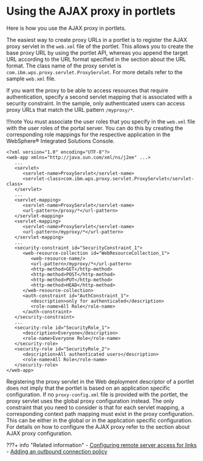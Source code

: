 # Using the AJAX proxy in portlets

Here is how you use the AJAX proxy in portlets.

The easiest way to create proxy URLs in a portlet is to register the AJAX proxy servlet in the `web.xml` file of the portlet. This allows you to create the base proxy URL by using the portlet API, whereas you append the target URL according to the URL format specified in the section about the URL format. The class name of the proxy servlet is `com.ibm.wps.proxy.servlet.ProxyServlet`. For more details refer to the sample `web.xml` file.

If you want the proxy to be able to access resources that require authentication, specify a second servlet mapping that is associated with a security constraint. In the sample, only authenticated users can access proxy URLs that match the URL pattern `/myproxy/*`.

!!!note
      You must associate the user roles that you specify in the `web.xml` file with the user roles of the portal server. You can do this by creating the corresponding role mappings for the respective application in the WebSphere® Integrated Solutions Console.

```
<?xml version="1.0" encoding="UTF-8"?>
<web-app xmlns="http://java.sun.com/xml/ns/j2ee" ...>
   ...
   <servlet>
      <servlet-name>ProxyServlet</servlet-name>
      <servlet-class>com.ibm.wps.proxy.servlet.ProxyServlet</servlet-class>
   </servlet>
   ...
   <servlet-mapping>
      <servlet-name>ProxyServlet</servlet-name>
      <url-pattern>/proxy/*</url-pattern>
   </servlet-mapping>
   <servlet-mapping>
      <servlet-name>ProxyServlet</servlet-name>
      <url-pattern>/myproxy/*</url-pattern>
   </servlet-mapping>
   ...
   <security-constraint id="SecurityConstraint_1">
      <web-resource-collection id="WebResourceCollection_1">
         <web-resource-name/>
         <url-pattern>/myproxy/*</url-pattern>
         <http-method>GET</http-method>
         <http-method>POST</http-method>
         <http-method>PUT</http-method>
         <http-method>HEAD</http-method>
      </web-resource-collection>
      <auth-constraint id="AuthConstraint_1">
         <description>only for authenticated</description>
         <role-name>All Role</role-name>
      </auth-constraint>
   </security-constraint>
   ...
   <security-role id="SecurityRole_1">
      <description>Everyone</description>
      <role-name>Everyone Role</role-name>
   </security-role>
   <security-role id="SecurityRole_2">
      <description>All authenticated users</description>
      <role-name>All Role</role-name>
   </security-role>
</web-app>

```

Registering the proxy servlet in the Web deployment descriptor of a portlet does not imply that the portlet is based on an application specific configuration. If no `proxy-config.xml` file is provided with the portlet, the proxy servlet uses the global proxy configuration instead. The only constraint that you need to consider is that for each servlet mapping, a corresponding context path mapping must exist in the proxy configuration. This can be either in the global or in the application specific configuration. For details on how to configure the AJAX proxy refer to the section about AJAX proxy configuration.


???+ info "Related information"
      - [Configuring remote server access for links](../../../../../../manage_content/wcm_delivery/cfg_webcontent_auth_env/wcm_config_ecm_whitelist.md)
      - [Adding an outbound connection policy](../../../../web2_ui/outbound_http_connection/cfg_outbound_http_connections/sample_admin_tasks/outbhttp_cfgsmptsk_add_ob_conn_plcy.md)

